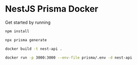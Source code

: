 # NestJS Prisma Docker

Get started by running

```bash
npm install

npx prisma generate

docker build -t nest-api .

docker run -p 3000:3000 --env-file prisma/.env -d nest-api
```
